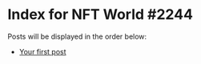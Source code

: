 # Index for NFT World #2244
Posts will be displayed in the order below:

- [Your first post](./001-first.md)

